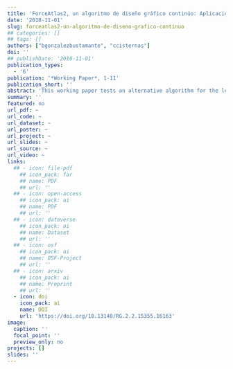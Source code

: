 ```yaml
---
title: 'ForceAtlas2, un algoritmo de diseño gráfico continúo: Aplicación para el estudio de las élites'
date: '2018-11-01'
slug: forceatlas2-un-algoritmo-de-diseno-grafico-continuo
## categories: []
## tags: []
authors: ["bgonzalezbustamante", "ccisternas"]
doi: ''
## publishDate: '2018-11-01'
publication_types:
  - '6'
publication: '*Working Paper*, 1-11'
publication_short: ''
abstract: 'This working paper tests an alternative algorithm for the legislative periods analysed by [González-Bustamante and Cisternas (2016)](/~shil5311/publication/elites-politicas-en-el-poder-legislativo-chileno-la-camara-de-diputados/). Specifically, ForceAtlas2 is used, which is a continuous graph layout algorithm developed by Jacomy, Venturini, Heymann, and Bastian (2013) based on a force-directed design.'
summary: ''
featured: no
url_pdf: ~
url_code: ~
url_dataset: ~
url_poster: ~
url_project: ~
url_slides: ~
url_source: ~
url_video: ~
links:
  ## - icon: file-pdf
    ## icon_pack: far
    ## name: PDF
    ## url: ''
  ## - icon: open-access 
    ## icon_pack: ai
    ## name: PDF
    ## url: ''
  ## - icon: dataverse
    ## icon_pack: ai
    ## name: Dataset
    ## url: ''
  ## - icon: osf
    ## icon_pack: ai
    ## name: OSF-Project
    ## url: ''
  ## - icon: arxiv
    ## icon_pack: ai
    ## name: Preprint
    ## url: ''
  - icon: doi
    icon_pack: ai
    name: DOI
    url: 'https://doi.org/10.13140/RG.2.2.15355.16163'
image:
  caption: ''
  focal_point: ''
  preview_only: no
projects: []
slides: ''
---
```

